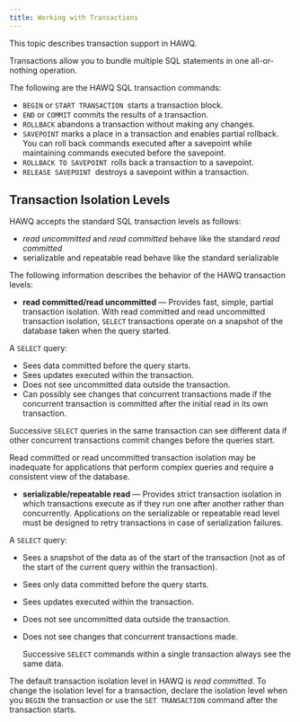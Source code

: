 ```yaml
---
title: Working with Transactions
---
```


<!--
Licensed to the Apache Software Foundation (ASF) under one
or more contributor license agreements.  See the NOTICE file
distributed with this work for additional information
regarding copyright ownership.  The ASF licenses this file
to you under the Apache License, Version 2.0 (the
"License"); you may not use this file except in compliance
with the License.  You may obtain a copy of the License at

  http://www.apache.org/licenses/LICENSE-2.0

Unless required by applicable law or agreed to in writing,
software distributed under the License is distributed on an
"AS IS" BASIS, WITHOUT WARRANTIES OR CONDITIONS OF ANY
KIND, either express or implied.  See the License for the
specific language governing permissions and limitations
under the License.
-->

This topic describes transaction support in HAWQ.

Transactions allow you to bundle multiple SQL statements in one all-or-nothing operation.

The following are the HAWQ SQL transaction commands:

-   `BEGIN` or `START TRANSACTION `starts a transaction block.
-   `END` or `COMMIT` commits the results of a transaction.
-   `ROLLBACK` abandons a transaction without making any changes.
-   `SAVEPOINT` marks a place in a transaction and enables partial rollback. You can roll back commands executed after a savepoint while maintaining commands executed before the savepoint.
-   `ROLLBACK TO SAVEPOINT `rolls back a transaction to a savepoint.
-   `RELEASE SAVEPOINT `destroys a savepoint within a transaction.

## Transaction Isolation Levels<a id="topic8"></a>

HAWQ accepts the standard SQL transaction levels as follows:

-   *read uncommitted* and *read committed* behave like the standard *read committed*
-   serializable and repeatable read behave like the standard serializable

The following information describes the behavior of the HAWQ transaction levels:

-   **read committed/read uncommitted** — Provides fast, simple, partial transaction isolation. With read committed and read uncommitted transaction isolation, `SELECT` transactions operate on a snapshot of the database taken when the query started.

A `SELECT` query:

-   Sees data committed before the query starts.
-   Sees updates executed within the transaction.
-   Does not see uncommitted data outside the transaction.
-   Can possibly see changes that concurrent transactions made if the concurrent transaction is committed after the initial read in its own transaction.

Successive `SELECT` queries in the same transaction can see different data if other concurrent transactions commit changes before the queries start.

Read committed or read uncommitted transaction isolation may be inadequate for applications that perform complex queries and require a consistent view of the database.

-   **serializable/repeatable read** — Provides strict transaction isolation in which transactions execute as if they run one after another rather than concurrently. Applications on the serializable or repeatable read level must be designed to retry transactions in case of serialization failures.

A `SELECT` query:

-   Sees a snapshot of the data as of the start of the transaction (not as of the start of the current query within the transaction).
-   Sees only data committed before the query starts.
-   Sees updates executed within the transaction.
-   Does not see uncommitted data outside the transaction.
-   Does not see changes that concurrent transactions made.

    Successive `SELECT` commands within a single transaction always see the same data.

The default transaction isolation level in HAWQ is *read committed*. To change the isolation level for a transaction, declare the isolation level when you `BEGIN` the transaction or use the `SET TRANSACTION` command after the transaction starts.


